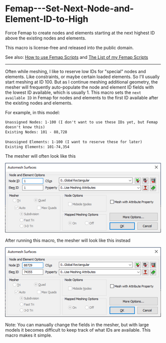 # Femap---Set-Next-Node-and-Element-ID-to-High
Force Femap to create nodes and elements starting at the next highest ID above the existing nodes and elements.

This macro is license-free and released into the public domain.

See also: [How to use Femap Scripts](https://github.com/aaronjasso/How_to_use_Femap_Scripts) and [The List of my Femap Scripts](https://github.com/aaronjasso/My-Femap-Scripts)

---

Often while meshing, I like to reserve low IDs for "special" nodes and elements. Like constraints, or maybe certain loaded elements. So I'll usually start meshing at ID 100. But as I continue meshing additional geometry, the mesher will frequently auto-populate the node and element ID fields with the lowest ID available, which is usually 1. This macro sets the `next available ID` in Femap for nodes and elements to the first ID available after the existing nodes and elements.

For example, in this model:
```
Unassigned Nodes: 1-100 (I don't want to use these IDs yet, but Femap doesn't know this)
Existing Nodes: 101 - 88,728

Unassigned Elements: 1-100 (I want to reserve these for later)
Existing Elements: 101-74,354
```
The mesher will often look like this

![Before](images/Before.png)

After running this macro, the mesher will look like this instead

![After](images/After.png)

Note: You can manually change the fields in the mesher, but with large models it becomes difficult to keep track of what IDs are available. This macro makes it simple.

